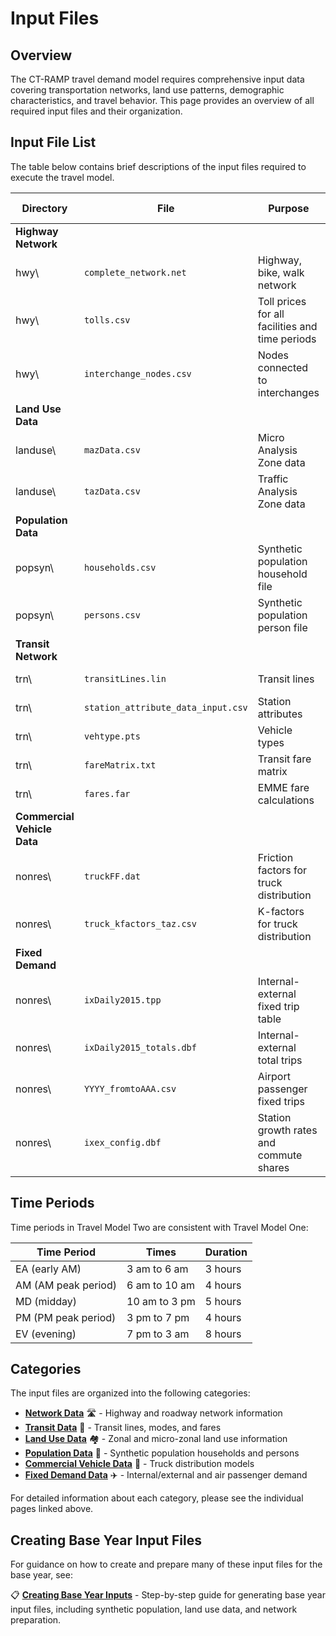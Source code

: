 # Input Files

## Overview

The CT-RAMP travel demand model requires comprehensive input data covering transportation networks, land use patterns, demographic characteristics, and travel behavior. This page provides an overview of all required input files and their organization.

## Input File List

The table below contains brief descriptions of the input files required to execute the travel model.

| **Directory** | **File** | **Purpose** | **File Type** | **Documentation** |
|---------------|----------|-------------|---------------|------------------|
| **Highway Network** |||||
| hwy\ | `complete_network.net` | Highway, bike, walk network | Citilabs Cube | [Roadway Network](network.md#roadway-network) |
| hwy\ | `tolls.csv` | Toll prices for all facilities and time periods | CSV | [Tolls](network.md#tolls) |
| hwy\ | `interchange_nodes.csv` | Nodes connected to interchanges | CSV | [Interchanges](network.md#interchanges) |
| **Land Use Data** |||||
| landuse\ | `mazData.csv` | Micro Analysis Zone data | CSV | [Micro Zonal Data](landuse.md#micro-analysis-zones-maz-data) |
| landuse\ | `tazData.csv` | Traffic Analysis Zone data | CSV | [Zonal Data](landuse.md#traffic-analysis-zones-taz-data) |
| **Population Data** |||||
| popsyn\ | `households.csv` | Synthetic population household file | CSV | [Households](population.md#households) |
| popsyn\ | `persons.csv` | Synthetic population person file | CSV | [Persons](population.md#persons) |
| **Transit Network** |||||
| trn\ | `transitLines.lin` | Transit lines | Citilabs Cube | [Transit Network](transit.md#transit-network) |
| trn\ | `station_attribute_data_input.csv` | Station attributes | CSV | [Transit Stations](transit.md#station-attributes) |
| trn\ | `vehtype.pts` | Vehicle types | Citilabs Cube | [Vehicle Types](transit.md#vehicle-types) |
| trn\ | `fareMatrix.txt` | Transit fare matrix | Text | [Transit Fares](transit.md#transit-fares) |
| trn\ | `fares.far` | EMME fare calculations | EMME | [Transit Fares](transit.md#transit-fares) |
| **Commercial Vehicle Data** |||||
| nonres\ | `truckFF.dat` | Friction factors for truck distribution | ASCII | [Truck Distribution](commercial.md#truck-distribution) |
| nonres\ | `truck_kfactors_taz.csv` | K-factors for truck distribution | CSV | [Truck Distribution](commercial.md#truck-distribution) |
| **Fixed Demand** |||||
| nonres\ | `ixDaily2015.tpp` | Internal-external fixed trip table | Citilabs Cube | [Fixed Demand](demand.md#fixed-demand) |
| nonres\ | `ixDaily2015_totals.dbf` | Internal-external total trips | DBF | [Fixed Demand](demand.md#fixed-demand) |
| nonres\ | `YYYY_fromtoAAA.csv` | Airport passenger fixed trips | CSV | [Fixed Demand](demand.md#fixed-demand) |
| nonres\ | `ixex_config.dbf` | Station growth rates and commute shares | DBF | [Fixed Demand](demand.md#fixed-demand) |

## Time Periods

Time periods in Travel Model Two are consistent with Travel Model One:

| **Time Period** | **Times** | **Duration** |
|-----------------|-----------|--------------|
| EA (early AM) | 3 am to 6 am | 3 hours |
| AM (AM peak period) | 6 am to 10 am | 4 hours |
| MD (midday) | 10 am to 3 pm | 5 hours |
| PM (PM peak period) | 3 pm to 7 pm | 4 hours |
| EV (evening) | 7 pm to 3 am | 8 hours |

## Categories

The input files are organized into the following categories:

- [**Network Data**](network.md) 🛣️ - Highway and roadway network information
- [**Transit Data**](transit.md) 🚌 - Transit lines, modes, and fares  
- [**Land Use Data**](landuse.md) 🏘️ - Zonal and micro-zonal land use information
- [**Population Data**](population.md) 👥 - Synthetic population households and persons
- [**Commercial Vehicle Data**](commercial.md) 🚛 - Truck distribution models
- [**Fixed Demand Data**](demand.md) ✈️ - Internal/external and air passenger demand

For detailed information about each category, please see the individual pages linked above.

## Creating Base Year Input Files

For guidance on how to create and prepare many of these input files for the base year, see:

📋 **[Creating Base Year Inputs](../create-base-year-inputs.md)** - Step-by-step guide for generating base year input files, including synthetic population, land use data, and network preparation.
